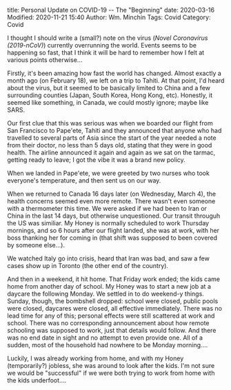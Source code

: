 title: Personal Update on COVID-19 -- The "Beginning"
date: 2020-03-16
Modified: 2020-11-21 15:40
Author: Wm. Minchin
Tags: Covid
Category: Covid

I thought I should write a (small?) note on the virus (*Novel Coronavirus
(2019-nCoV)*) currently overrunning the world. Events seems to be happening so
fast, that I think it will be hard to remember how I felt at various points
otherwise...

Firstly, it's been amazing how fast the world has changed. Almost exactly a
month ago (on February 18), we left on a trip to Tahiti. At that point, I'd
heard about the virus, but it seemed to be basically limited to China and a few
surrounding counties (Japan, South Korea, Hong Kong, etc). Honestly, it seemed
like something, in Canada, we could mostly ignore; maybe like SARS.

Our first clue that this was serious was when we boarded our flight from San
Francisco to Pape'ete, Tahiti and they announced that anyone who had travelled
to several parts of Asia since the start of the year needed a note from their
doctor, no less than 5 days old, stating that they were in good health. The
airline announced it again and again as we sat on the tarmac, getting ready to
leave; I got the vibe it was a brand new policy.

When we landed in Pape'ete, we were greeted by two nurses who took everyone's
temperature, and then sent us on our way.

When we returned to Canada 16 days later (on Wednesday, March 4), the health
concerns seemed even more remote. There wasn't even someone with a thermometer
this time. We were asked if we had been to Iran or China in the last 14 days,
but otherwise unquestioned. Our transit througuh the US was similiar. My Honey
is normally scheduled to work Thursday mornings, and so 6 hours after our
flight landed, she was at work, with her boss thanking her for coming in (that
shift was supposed to been covered by someone else...).

We watched Italy go into crisis, heard that Iran was bad, and saw a few cases
show up in Toronto (the other end of the country).

And then in a weekend, it hit home. That Friday work ended; the kids came home
from another day of school. My Honey was to start a new job at a daycare the
following Monday. We settled in to do weekend-y things. Sunday, though, the
bombshell dropped: school were closed, public pools were closed, daycares were
closed, all effective immediately. There was no lead time for any of this;
personal effects were still scattered at work and school. There was no
corresponding announcement about how remote schooling was supposed to work,
just that details would follow. And there was no end date in sight and no
attempt to even provide one. All of a sudden, most of the household had nowhere
to be Monday morning....

Luckily, I was already working from home, and with my Honey (temporarily?)
jobless, she was around to look after the kids. I'm not sure we would be
"successful" if we were both trying to work from home with the kids
underfoot....
